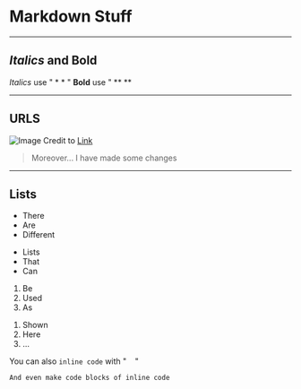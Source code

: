 # Markdown Stuff
---
## *Italics* and **Bold**

*Italics* use " * * "
**Bold** use " ** **

---
## URLS

![Image](https://hakaimagazine.com/wp-content/uploads/header-proboscis-monkeys.jpg)
Credit to [Link](https://www.google.com/url?sa=i&url=https%3A%2F%2Fhakaimagazine.com%2Ffeatures%2Fthe-wonderful-transcendent-life-of-an-odd-nosed-monkey%2F&psig=AOvVaw2XuX2wt9GaJzJXQVu2IYOT&ust=1642116825060000&source=images&cd=vfe&ved=0CAsQjRxqFwoTCPjou4uwrfUCFQAAAAAdAAAAABAD)
> Moreover...
> I have made some changes
---

## Lists

* There
* Are
* Different
- Lists
- That
- Can
1. Be
2. Used
3. As
1) Shown
2) Here
3) ...

You can also `inline code` with " ` ` "
```
And even make code blocks of inline code
```
